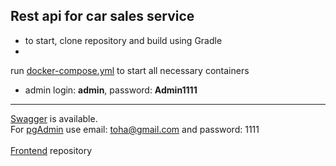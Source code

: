 ## Rest api for car sales service

- to start, clone repository and build using Gradle
-

run [docker-compose.yml](https://github.com/Anynak/DudeWhereIsMyCar/blob/26fa22b3c3655ad688aaf68a60a78c58a08f4b06/docker-compose.yml)
to start all necessary containers

- admin login: **admin**, password: **Admin1111**

-------------------------
[Swagger](http://localhost:8080/api/swagger-ui.html) is available. <br />
For [pgAdmin](http://localhost:5050/browser/) use email: toha@gmail.com and password: 1111 <br /><br />
[Frontend](https://github.com/Anynak/GWTApp) repository
